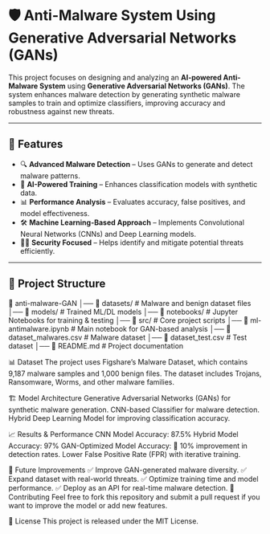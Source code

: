 # 🛡️ Anti-Malware System Using Generative Adversarial Networks (GANs)

This project focuses on designing and analyzing an **AI-powered Anti-Malware System** using **Generative Adversarial Networks (GANs)**. The system enhances malware detection by generating synthetic malware samples to train and optimize classifiers, improving accuracy and robustness against new threats.

---

## 🚀 Features
- 🔍 **Advanced Malware Detection** – Uses GANs to generate and detect malware patterns.
- 🤖 **AI-Powered Training** – Enhances classification models with synthetic data.
- 📊 **Performance Analysis** – Evaluates accuracy, false positives, and model effectiveness.
- 🛠️ **Machine Learning-Based Approach** – Implements Convolutional Neural Networks (CNNs) and Deep Learning models.
- 🧑‍💻 **Security Focused** – Helps identify and mitigate potential threats efficiently.

---

## 📂 Project Structure

📁 anti-malware-GAN │── 📂 datasets/ # Malware and benign dataset files │── 📂 models/ # Trained ML/DL models │── 📂 notebooks/ # Jupyter Notebooks for training & testing │── 📂 src/ # Core project scripts │── 📄 ml-antimalware.ipynb # Main notebook for GAN-based analysis │── 📄 dataset_malwares.csv # Malware dataset │── 📄 dataset_test.csv # Test dataset │── 📄 README.md # Project documentation

📊 Dataset
The project uses Figshare’s Malware Dataset, which contains 9,187 malware samples and 1,000 benign files.
The dataset includes Trojans, Ransomware, Worms, and other malware families.

🏗️ Model Architecture
Generative Adversarial Networks (GANs) for synthetic malware generation.
CNN-based Classifier for malware detection.
Hybrid Deep Learning Model for improving classification accuracy.

📈 Results & Performance
CNN Model Accuracy: 87.5%
Hybrid Model Accuracy: 97%
GAN-Optimized Model Accuracy: 🚀 10% improvement in detection rates.
Lower False Positive Rate (FPR) with iterative training.

🎯 Future Improvements
✅ Improve GAN-generated malware diversity.
✅ Expand dataset with real-world threats.
✅ Optimize training time and model performance.
✅ Deploy as an API for real-time malware detection.
🤝 Contributing
Feel free to fork this repository and submit a pull request if you want to improve the model or add new features.

📜 License
This project is released under the MIT License.

